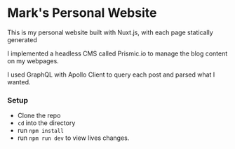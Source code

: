 # Mark's Personal Website
This is my personal website built with Nuxt.js, with each page statically generated

I implemented a headless CMS called Prismic.io to manage the blog content on my webpages.

I used GraphQL with Apollo Client to query each post and parsed what I wanted.

### Setup
- Clone the repo
- `cd` into the directory
- run `npm install`
- run `npm run dev` to view lives changes.
